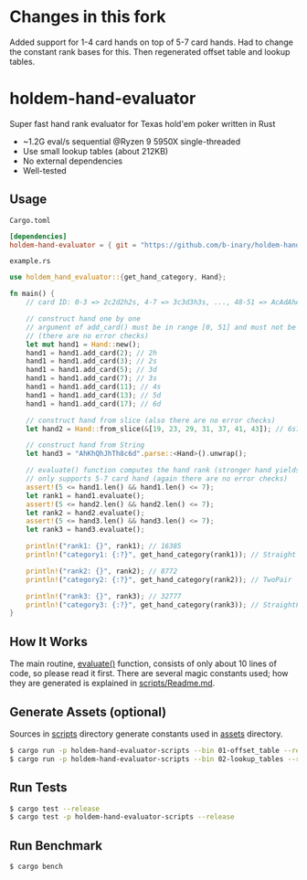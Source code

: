 # Changes in this fork
Added support for 1-4 card hands on top of 5-7 card hands. Had to change the constant rank bases for this. Then regenerated offset table and lookup tables.

# holdem-hand-evaluator

Super fast hand rank evaluator for Texas hold'em poker written in Rust

* ~1.2G eval/s sequential @Ryzen 9 5950X single-threaded
* Use small lookup tables (about 212KB)
* No external dependencies
* Well-tested

## Usage

`Cargo.toml`

```toml
[dependencies]
holdem-hand-evaluator = { git = "https://github.com/b-inary/holdem-hand-evaluator" }
```

`example.rs`

```rust
use holdem_hand_evaluator::{get_hand_category, Hand};

fn main() {
    // card ID: 0-3 => 2c2d2h2s, 4-7 => 3c3d3h3s, ..., 48-51 => AcAdAhAs

    // construct hand one by one
    // argument of add_card() must be in range [0, 51] and must not be duplicated
    // (there are no error checks)
    let mut hand1 = Hand::new();
    hand1 = hand1.add_card(2); // 2h
    hand1 = hand1.add_card(3); // 2s
    hand1 = hand1.add_card(5); // 3d
    hand1 = hand1.add_card(7); // 3s
    hand1 = hand1.add_card(11); // 4s
    hand1 = hand1.add_card(13); // 5d
    hand1 = hand1.add_card(17); // 6d

    // construct hand from slice (also there are no error checks)
    let hand2 = Hand::from_slice(&[19, 23, 29, 31, 37, 41, 43]); // 6s7s9d9sJdQdQs

    // construct hand from String
    let hand3 = "AhKhQhJhTh8c6d".parse::<Hand>().unwrap();

    // evaluate() function computes the hand rank (stronger hand yields higher value)
    // only supports 5-7 card hand (again there are no error checks)
    assert!(5 <= hand1.len() && hand1.len() <= 7);
    let rank1 = hand1.evaluate();
    assert!(5 <= hand2.len() && hand2.len() <= 7);
    let rank2 = hand2.evaluate();
    assert!(5 <= hand3.len() && hand3.len() <= 7);
    let rank3 = hand3.evaluate();

    println!("rank1: {}", rank1); // 16385
    println!("category1: {:?}", get_hand_category(rank1)); // Straight

    println!("rank2: {}", rank2); // 8772
    println!("category2: {:?}", get_hand_category(rank2)); // TwoPair

    println!("rank3: {}", rank3); // 32777
    println!("category3: {:?}", get_hand_category(rank3)); // StraightFlush
}
```

## How It Works

The main routine, [evaluate()](src/hand.rs#L112) function, consists of only about 10 lines of code, so please read it first. There are several magic constants used; how they are generated is explained in [scripts/Readme.md](scripts/Readme.md).

## Generate Assets (optional)

Sources in [scripts](scripts) directory generate constants used in [assets](assets) directory.

```sh
$ cargo run -p holdem-hand-evaluator-scripts --bin 01-offset_table --release
$ cargo run -p holdem-hand-evaluator-scripts --bin 02-lookup_tables --release
```

## Run Tests

```sh
$ cargo test --release
$ cargo test -p holdem-hand-evaluator-scripts --release
```

## Run Benchmark

```sh
$ cargo bench
```
